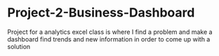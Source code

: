 # Project-2-Business-Dashboard
Project for a analytics excel class is where I find a problem and make a dashboard find trends and new information in order to come up with a solution
